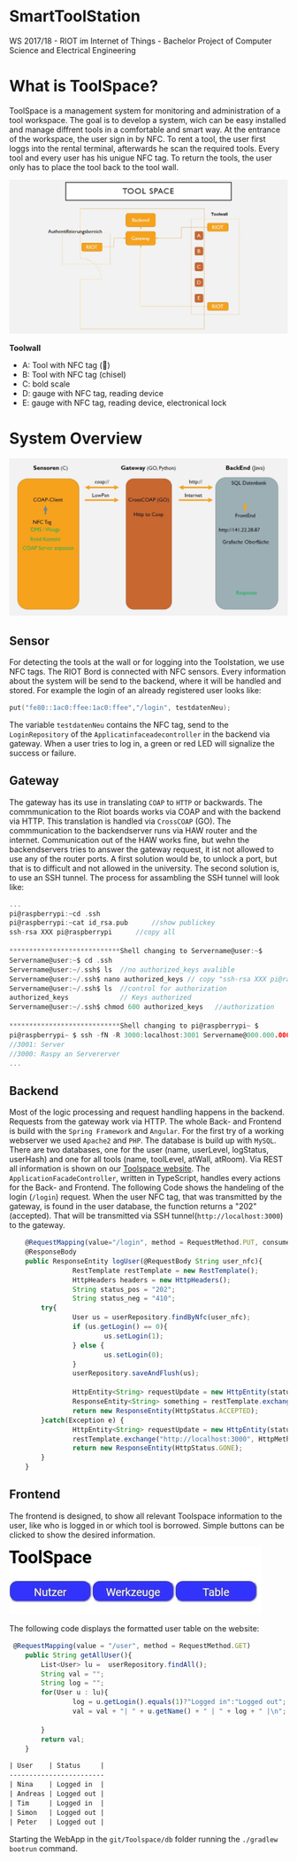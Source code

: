 # SmartToolStation
  
WS 2017/18 - RIOT im Internet of Things - Bachelor Project of Computer Science and Electrical Engineering 
   
# What is ToolSpace?
  
ToolSpace is a management system for monitoring and administration of a tool workspace.
The goal is to develop a system, wich can be easy installed and manage diffrent tools in a comfortable and smart way.
At the entrance of the workspace, the user sign in by NFC. To rent a tool, the user first loggs into the rental terminal, afterwards he scan the required tools.
Every tool and every user has his unigue NFC tag. 
To return the tools, the user only has to place the tool back to the tool wall.
        
![Toolspaceübersicht](images/ToolSpace_Uebersicht.jpg)

**Toolwall**
  
  - A: Tool with NFC tag (:hammer:)
  - B: Tool with NFC tag (chisel)
  - C: bold scale
  - D: gauge with NFC tag, reading device
  - E: gauge with NFC tag, reading device, electronical lock
  


    
# System Overview
   
![Planungsübersicht](images/aufbau_Toolspace.JPG)


## Sensor

For detecting the tools at the wall or for logging into the Toolstation, we use NFC tags. The RIOT Bord is connected with NFC sensors. Every information about the system will be send to the backend, where it will be handled and stored. For example the login of an already registered user looks like:

``` c
put("fe80::1ac0:ffee:1ac0:ffee","/login", testdatenNeu);
```

The variable `testdatenNeu` contains the NFC tag, send to the `LoginRepository` of the `Applicatinfaceadecontroller` in the backend via gateway. When a user tries to log in, a green or red LED will signalize the success or failure.

## Gateway

The gateway has its use in translating `COAP` to `HTTP` or backwards. The commmunication to the Riot boards works via COAP and with the backend via HTTP. This translation is handled via `CrossCOAP` (GO). The commmunication to the backendserver runs via HAW router and the internet. Communication out of the HAW works fine, but wehn the backendservers tries to answer the gateway request, it ist not allowed to use any of the router ports. A first solution would be, to unlock a port, but that is to difficult and not allowed in the university. The second solution is, to use an SSH tunnel. The process for assambling the SSH tunnel will look like:

``` go
...
pi@raspberrypi:~cd .ssh		
pi@raspberrypi:~cat id_rsa.pub		//show publickey
ssh-rsa XXX pi@raspberrypi		//copy all

****************************Shell changing to Servername@user:~$
Servername@user:~$ cd .ssh
Servername@user:~/.ssh$ ls	//no authorized_keys avalible
Servername@user:~/.ssh$ nano authorized_keys // copy "ssh-rsa XXX pi@raspberrypi" into the file
Servername@user:~/.ssh$ ls	//control for authorization
authorized_keys				// Keys authorized
Servername@user:~/.ssh$ chmod 600 authorized_keys	//authorization

****************************Shell changing to pi@raspberrypi~ $
pi@raspberrypi~ $ ssh -fN -R 3000:localhost:3001 Servername@000.000.000.000 //reverse ssh
//3001: Server
//3000: Raspy an Servererver
...
```

## Backend

Most of the logic processing and request handling happens in the backend. Requests from the gateway work via HTTP. The whole Back- and Frontend is build with the `Spring Framework` and `Angular`. For the first try of a working webserver we used `Apache2` and `PHP`. The database is build up with `MySQL`. There are two databases, one for the user (name, userLevel, logStatus, userHash) and one for all tools (name, toolLevel, atWall, atRoom). Via REST all information is shown on our [Toolspace website](http://141.22.28.87/). The `ApplicationFacadeController`, written in TypeScript, handles every actions for the Back- and Frontend. The following Code shows the handeling of the login (`/login`) request. When the user NFC tag, that was transmitted by the gateway, is found in the user database, the function returns a "202" (accepted). That will be transmitted via SSH tunnel(`http://localhost:3000`) to the gateway.

``` ts
    @RequestMapping(value="/login", method = RequestMethod.PUT, consumes = {MediaType.TEXT_PLAIN_VALUE}, produces = "text/plain")
    @ResponseBody
    public ResponseEntity logUser(@RequestBody String user_nfc){
                RestTemplate restTemplate = new RestTemplate();
                HttpHeaders headers = new HttpHeaders();
                String status_pos = "202";
                String status_neg = "410";
        try{
                User us = userRepository.findByNfc(user_nfc);
                if (us.getLogin() == 0){
                        us.setLogin(1);
                } else {
                        us.setLogin(0);
                }
                userRepository.saveAndFlush(us);

                HttpEntity<String> requestUpdate = new HttpEntity(status_pos, headers);
                ResponseEntity<String> something = restTemplate.exchange("http://localhost:3000", HttpMethod.PUT, requestUpdate, String.class);
                return new ResponseEntity(HttpStatus.ACCEPTED);
        }catch(Exception e) {
                HttpEntity<String> requestUpdate = new HttpEntity(status_neg, headers);
                restTemplate.exchange("http://localhost:3000", HttpMethod.PUT, requestUpdate, Void.class);
                return new ResponseEntity(HttpStatus.GONE);
        }
    }
```

## Frontend

The frontend is designed, to show all relevant Toolspace information to the user, like who is logged in or which tool is borrowed. Simple buttons can be clicked to show the desired information. 

![Websitdesign](images/website.JPG)

The following code displays the formatted user table on the website:

``` ts
 @RequestMapping(value = "/user", method = RequestMethod.GET)
    public String getAllUser(){
        List<User> lu =  userRepository.findAll();
        String val = "";
        String log = "";
        for(User u : lu){
                log = u.getLogin().equals(1)?"Logged in":"Logged out";
                val = val + "| " + u.getName() + " | " + log + " |\n";

        }
        return val;
    }
```

``` html
| User    | Status     |
------------------------
| Nina    | Logged in  |
| Andreas | Logged out |
| Tim     | Logged in  |
| Simon   | Logged out |
| Peter   | Logged out |
```

Starting the WebApp in the `git/Toolspace/db` folder running the `./gradlew bootrun` command.
